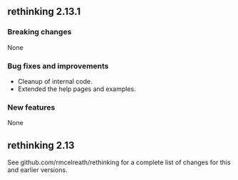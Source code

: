 ## rethinking 2.13.1

### Breaking changes

None

### Bug fixes and improvements

* Cleanup of internal code.
* Extended the help pages and examples.

### New features

None

## rethinking 2.13 

See github.com/rmcelreath/rethinking for a complete list of changes for this and earlier versions.
